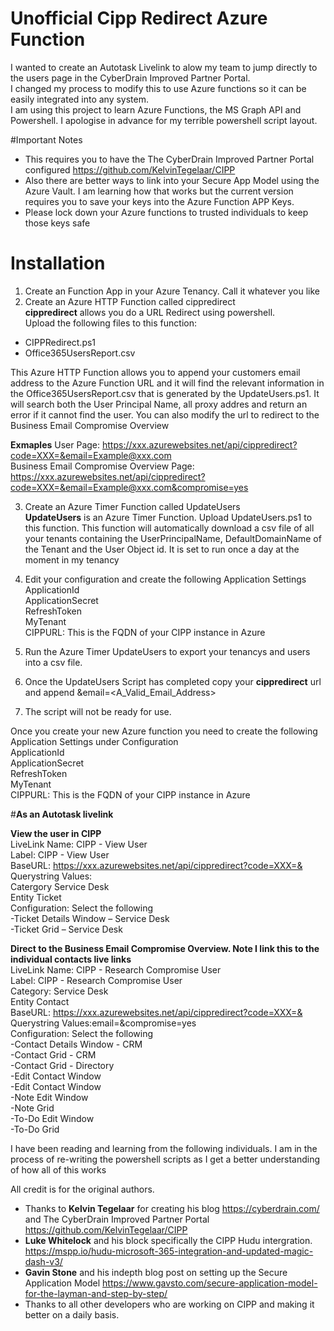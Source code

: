 # Unofficial Cipp Redirect Azure Function
I wanted to create an Autotask Livelink to alow my team to jump directly to the users page in the CyberDrain Improved Partner Portal.<br/>
I changed my process to modify this to use Azure functions so it can be easily integrated into any system.<br/>
I am using this project to learn Azure Functions, the MS Graph API and Powershell.  I apologise in advance for my terrible powershell script layout.<br/>

#Important Notes
* This requires you to have the The CyberDrain Improved Partner Portal configured https://github.com/KelvinTegelaar/CIPP<br/>
* Also there are better ways to link into your Secure App Model using the Azure Vault.  I am learning how that works but the current version requires you to save your keys into the Azure Function APP Keys.<br/>
* Please lock down your Azure functions to trusted individuals to keep those keys safe<br/>

# Installation<br/>
1. Create an Function App in your Azure Tenancy. Call it whatever you like<br/>
2. Create an Azure HTTP Function called cippredirect<br/>
**cippredirect** allows you do a URL Redirect using powershell. <br/>
Upload the following files to this function:<br/>
* CIPPRedirect.ps1<br/>
* Office365UsersReport.csv<br/>

This Azure HTTP Function allows you to append your customers email address to the Azure Function URL and it will find the relevant information in the Office365UsersReport.csv that is generated by the UpdateUsers.ps1. It will search both the User Principal Name, all proxy addres and return an error if it cannot find the user. You can also modify the url to redirect to the Business Email Compromise Overview

**Exmaples**
User Page: https://xxx.azurewebsites.net/api/cippredirect?code=XXX=&email=Example@xxx.com<br/>
Business Email Compromise Overview Page: https://xxx.azurewebsites.net/api/cippredirect?code=XXX=&email=Example@xxx.com&compromise=yes<br/>

3. Create an Azure Timer Function called UpdateUsers<br/>
**UpdateUsers** is an Azure Timer Function.  Upload UpdateUsers.ps1 to this function.
This function will automatically download a csv file of all your tenants containing the UserPrincipalName, DefaultDomainName of the Tenant and the User Object id.
It is set to run once a day at the moment in my tenancy

4. Edit your configuration and create the following Application Settings<br/>
ApplicationId<br/>
ApplicationSecret<br/>
RefreshToken<br/>
MyTenant<br/>
CIPPURL: This is the FQDN of your CIPP instance in Azure

5. Run the Azure Timer UpdateUsers to export your tenancys and users into a csv file.
6. Once the UpdateUsers Script has completed copy your **cippredirect** url and append &email=<A_Valid_Email_Address>
7. The script will not be ready for use.




Once you create your new Azure function you need to create the following Application Settings under Configuration<br/>
ApplicationId<br/>
ApplicationSecret<br/>
RefreshToken<br/>
MyTenant<br/>
CIPPURL: This is the FQDN of your CIPP instance in Azure

#**As an Autotask livelink**

**View the user in CIPP<br/>**
LiveLink Name: CIPP - View User<br/>
Label: CIPP - View User<br/>
BaseURL: https://xxx.azurewebsites.net/api/cippredirect?code=XXX=&<br/>
Querystring Values:<CONTACTE-MAILADDRESS><br/>
Catergory Service Desk<br/>
Entity Ticket<br/>
Configuration: Select the following<br/>
	-Ticket Details Window – Service Desk<br/>
	-Ticket Grid – Service Desk<br/>

**Direct to the Business Email Compromise Overview.  Note I link this to the individual contacts live links<br/>**
LiveLink Name: CIPP - Research Compromise User<br/>
Label: CIPP - Research Compromise User<br/>
Category: Service Desk<br/>
Entity Contact<br/>
BaseURL: https://xxx.azurewebsites.net/api/cippredirect?code=XXX=&<br/>
Querystring Values:email=<CONTACTE-MAILADDRESS>&compromise=yes<br/>
Configuration: Select the following<br/>
	-Contact Details Window - CRM<br/>
	-Contact Grid - CRM	<br/>
	-Contact Grid - Directory<br/>
	-Edit Contact Window <br/>
	-Edit Contact Window <br/>
	-Note Edit Window<br/>
	-Note Grid<br/>
	-To-Do Edit Window<br/>
	-To-Do Grid <br/>
	


I have been reading and learning from the following individuals.  I am in the process of re-writing the powershell scripts as I get a better understanding of how all of this works
	
All credit is for the original authors.

* Thanks to **Kelvin Tegelaar** for creating his blog https://cyberdrain.com/ and The CyberDrain Improved Partner Portal https://github.com/KelvinTegelaar/CIPP<br/>
* **Luke Whitelock** and his block specifically the CIPP Hudu intergration. https://mspp.io/hudu-microsoft-365-integration-and-updated-magic-dash-v3/<br/>
* **Gavin Stone** and his indepth blog post on setting up the Secure Application Model https://www.gavsto.com/secure-application-model-for-the-layman-and-step-by-step/<br/>
* Thanks to all other developers who are working on CIPP and making it better on a daily basis.
	
